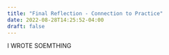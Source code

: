```yaml
---
title: "Final Reflection - Connection to Practice"
date: 2022-08-28T14:25:52-04:00
draft: false
---
```


I WROTE SOEMTHING